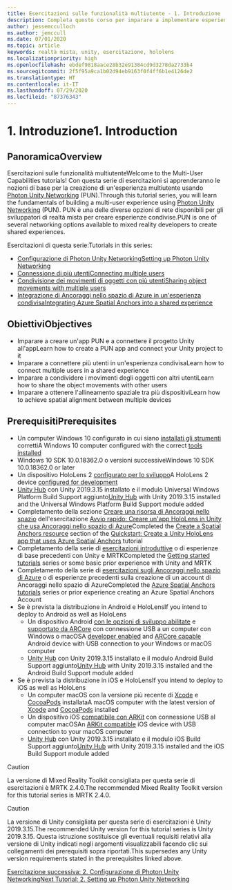 ```yaml
---
title: Esercitazioni sulle funzionalità multiutente - 1. Introduzione
description: Completa questo corso per imparare a implementare esperienze condivise multiutente all'interno di un'applicazione HoloLens 2.
author: jessemcculloch
ms.author: jemccull
ms.date: 07/01/2020
ms.topic: article
keywords: realtà mista, unity, esercitazione, hololens
ms.localizationpriority: high
ms.openlocfilehash: ebdef9818aace28b32e91384cd9d3278da2733b4
ms.sourcegitcommit: 2f5f95a9ca1b02d94eb9163f0f4ff6b1e4126de2
ms.translationtype: HT
ms.contentlocale: it-IT
ms.lasthandoff: 07/29/2020
ms.locfileid: "87376343"
---
```

# <a name="1-introduction"></a><span data-ttu-id="fc151-105">1. Introduzione</span><span class="sxs-lookup"><span data-stu-id="fc151-105">1. Introduction</span></span>

## <a name="overview"></a><span data-ttu-id="fc151-106">Panoramica</span><span class="sxs-lookup"><span data-stu-id="fc151-106">Overview</span></span>

<span data-ttu-id="fc151-107">Esercitazioni sulle funzionalità multiutente</span><span class="sxs-lookup"><span data-stu-id="fc151-107">Welcome to the Multi-User Capabilities tutorials!</span></span> <span data-ttu-id="fc151-108">Con questa serie di esercitazioni si apprenderanno le nozioni di base per la creazione di un'esperienza multiutente usando <a href="https://www.photonengine.com/PUN" target="_blank">Photon Unity Networking</a> (PUN).</span><span class="sxs-lookup"><span data-stu-id="fc151-108">Through this tutorial series, you will learn the fundamentals of building a multi-user experience using <a href="https://www.photonengine.com/PUN" target="_blank">Photon Unity Networking</a> (PUN).</span></span> <span data-ttu-id="fc151-109">PUN è una delle diverse opzioni di rete disponibili per gli sviluppatori di realtà mista per creare esperienze condivise.</span><span class="sxs-lookup"><span data-stu-id="fc151-109">PUN is one of several networking options available to mixed reality developers to create shared experiences.</span></span>

<span data-ttu-id="fc151-110">Esercitazioni di questa serie:</span><span class="sxs-lookup"><span data-stu-id="fc151-110">Tutorials in this series:</span></span>

* [<span data-ttu-id="fc151-111">Configurazione di Photon Unity Networking</span><span class="sxs-lookup"><span data-stu-id="fc151-111">Setting up Photon Unity Networking</span></span>](mr-learning-sharing-02.md)
* [<span data-ttu-id="fc151-112">Connessione di più utenti</span><span class="sxs-lookup"><span data-stu-id="fc151-112">Connecting multiple users</span></span>](mr-learning-sharing-03.md)
* [<span data-ttu-id="fc151-113">Condivisione dei movimenti di oggetti con più utenti</span><span class="sxs-lookup"><span data-stu-id="fc151-113">Sharing object movements with multiple users</span></span>](mr-learning-sharing-04.md)
* [<span data-ttu-id="fc151-114">Integrazione di Ancoraggi nello spazio di Azure in un'esperienza condivisa</span><span class="sxs-lookup"><span data-stu-id="fc151-114">Integrating Azure Spatial Anchors into a shared experience</span></span>](mr-learning-sharing-05.md)

## <a name="objectives"></a><span data-ttu-id="fc151-115">Obiettivi</span><span class="sxs-lookup"><span data-stu-id="fc151-115">Objectives</span></span>

* <span data-ttu-id="fc151-116">Imparare a creare un'app PUN e a connettere il progetto Unity all'app</span><span class="sxs-lookup"><span data-stu-id="fc151-116">Learn how to create a PUN app and connect your Unity project to it</span></span>
* <span data-ttu-id="fc151-117">Imparare a connettere più utenti in un'esperienza condivisa</span><span class="sxs-lookup"><span data-stu-id="fc151-117">Learn how to connect multiple users in a shared experience</span></span>
* <span data-ttu-id="fc151-118">Imparare a condividere i movimenti degli oggetti con altri utenti</span><span class="sxs-lookup"><span data-stu-id="fc151-118">Learn how to share the object movements with other users</span></span>
* <span data-ttu-id="fc151-119">Imparare a ottenere l'allineamento spaziale tra più dispositivi</span><span class="sxs-lookup"><span data-stu-id="fc151-119">Learn how to achieve spatial alignment between multiple devices</span></span>

## <a name="prerequisites"></a><span data-ttu-id="fc151-120">Prerequisiti</span><span class="sxs-lookup"><span data-stu-id="fc151-120">Prerequisites</span></span>

* <span data-ttu-id="fc151-121">Un computer Windows 10 configurato in cui siano [installati gli strumenti](install-the-tools.md) corretti</span><span class="sxs-lookup"><span data-stu-id="fc151-121">A Windows 10 computer configured with the correct [tools installed](install-the-tools.md)</span></span>
* <span data-ttu-id="fc151-122">Windows 10 SDK 10.0.18362.0 o versioni successive</span><span class="sxs-lookup"><span data-stu-id="fc151-122">Windows 10 SDK 10.0.18362.0 or later</span></span>
* <span data-ttu-id="fc151-123">Un dispositivo HoloLens 2 [configurato per lo sviluppo](using-visual-studio.md#enabling-developer-mode)</span><span class="sxs-lookup"><span data-stu-id="fc151-123">A HoloLens 2 device [configured for development](using-visual-studio.md#enabling-developer-mode)</span></span>
* <span data-ttu-id="fc151-124"><a href="https://docs.unity3d.com/Manual/GettingStartedInstallingHub.html" target="_blank">Unity Hub</a> con Unity 2019.3.15 installato e il modulo Universal Windows Platform Build Support aggiunto</span><span class="sxs-lookup"><span data-stu-id="fc151-124"><a href="https://docs.unity3d.com/Manual/GettingStartedInstallingHub.html" target="_blank">Unity Hub</a> with Unity 2019.3.15 installed and the Universal Windows Platform Build Support module added</span></span>
* <span data-ttu-id="fc151-125">Completamento della sezione [Creare una risorsa di Ancoraggi nello spazio](https://docs.microsoft.com/azure/spatial-anchors/quickstarts/get-started-unity-hololens#create-a-spatial-anchors-resource) dell'esercitazione [Avvio rapido: Creare un'app HoloLens in Unity che usa Ancoraggi nello spazio di Azure](https://docs.microsoft.com/azure/spatial-anchors/quickstarts/get-started-unity-hololens)</span><span class="sxs-lookup"><span data-stu-id="fc151-125">Completed the [Create a Spatial Anchors resource](https://docs.microsoft.com/azure/spatial-anchors/quickstarts/get-started-unity-hololens#create-a-spatial-anchors-resource) section of the [Quickstart: Create a Unity HoloLens app that uses Azure Spatial Anchors](https://docs.microsoft.com/azure/spatial-anchors/quickstarts/get-started-unity-hololens) tutorial</span></span>
* <span data-ttu-id="fc151-126">Completamento della serie di [esercitazioni introduttive](mr-learning-base-01.md) o di esperienze di base precedenti con Unity e MRTK</span><span class="sxs-lookup"><span data-stu-id="fc151-126">Completed the [Getting started tutorials](mr-learning-base-01.md) series or some basic prior experience with Unity and MRTK</span></span>
* <span data-ttu-id="fc151-127">Completamento della serie di [esercitazioni sugli Ancoraggi nello spazio di Azure](mr-learning-asa-01.md) o di esperienze precedenti sulla creazione di un account di Ancoraggi nello spazio di Azure</span><span class="sxs-lookup"><span data-stu-id="fc151-127">Completed the [Azure Spatial Anchors tutorials](mr-learning-asa-01.md) series or prior experience creating an Azure Spatial Anchors Account</span></span>
* <span data-ttu-id="fc151-128">Se è prevista la distribuzione in Android e HoloLens</span><span class="sxs-lookup"><span data-stu-id="fc151-128">If you intend to deploy to Android as well as HoloLens</span></span>
  * <span data-ttu-id="fc151-129">Un dispositivo Android <a href="https://developer.android.com/studio/debug/dev-options" target="_blank">con le opzioni di sviluppo abilitate</a> e <a href="https://developers.google.com/ar/discover/supported-devices" target="_blank">supportato da ARCore</a> con connessione USB a un computer con Windows o macOS</span><span class="sxs-lookup"><span data-stu-id="fc151-129">A <a href="https://developer.android.com/studio/debug/dev-options" target="_blank">developer enabled</a> and <a href="https://developers.google.com/ar/discover/supported-devices" target="_blank">ARCore capable</a> Android device with USB connection to your Windows or macOS computer</span></span>
  * <span data-ttu-id="fc151-130"><a href="https://docs.unity3d.com/Manual/GettingStartedInstallingHub.html" target="_blank">Unity Hub</a> con Unity 2019.3.15 installato e il modulo Android Build Support aggiunto</span><span class="sxs-lookup"><span data-stu-id="fc151-130"><a href="https://docs.unity3d.com/Manual/GettingStartedInstallingHub.html" target="_blank">Unity Hub</a> with Unity 2019.3.15 installed and the Android Build Support module added</span></span>
* <span data-ttu-id="fc151-131">Se è prevista la distribuzione in iOS e HoloLens</span><span class="sxs-lookup"><span data-stu-id="fc151-131">If you intend to deploy to iOS as well as HoloLens</span></span>
  * <span data-ttu-id="fc151-132">Un computer macOS con la versione più recente di <a href="https://geo.itunes.apple.com/us/app/xcode/id497799835?mt=12" target="_blank">Xcode</a> e <a href="https://cocoapods.org" target="_blank">CocoaPods</a> installata</span><span class="sxs-lookup"><span data-stu-id="fc151-132">A macOS computer with the latest version of <a href="https://geo.itunes.apple.com/us/app/xcode/id497799835?mt=12" target="_blank">Xcode</a> and <a href="https://cocoapods.org" target="_blank">CocoaPods</a> installed</span></span>
  * <span data-ttu-id="fc151-133">Un dispositivo iOS <a href="https://developer.apple.com/documentation/arkit/verifying_device_support_and_user_permission" target="_blank">compatibile con ARKit</a> con connessione USB al computer macOS</span><span class="sxs-lookup"><span data-stu-id="fc151-133">An <a href="https://developer.apple.com/documentation/arkit/verifying_device_support_and_user_permission" target="_blank">ARKit compatible</a> iOS device with USB connection to your macOS computer</span></span>
  * <span data-ttu-id="fc151-134"><a href="https://docs.unity3d.com/Manual/GettingStartedInstallingHub.html" target="_blank">Unity Hub</a> con Unity 2019.3.15 installato e il modulo iOS Build Support aggiunto</span><span class="sxs-lookup"><span data-stu-id="fc151-134"><a href="https://docs.unity3d.com/Manual/GettingStartedInstallingHub.html" target="_blank">Unity Hub</a> with Unity 2019.3.15 installed and the iOS Build Support module added</span></span>

> [!CAUTION]
> <span data-ttu-id="fc151-135">La versione di Mixed Reality Toolkit consigliata per questa serie di esercitazioni è MRTK 2.4.0.</span><span class="sxs-lookup"><span data-stu-id="fc151-135">The recommended Mixed Reality Toolkit version for this tutorial series is MRTK 2.4.0.</span></span>

> [!CAUTION]
> <span data-ttu-id="fc151-136">La versione di Unity consigliata per questa serie di esercitazioni è Unity 2019.3.15.</span><span class="sxs-lookup"><span data-stu-id="fc151-136">The recommended Unity version for this tutorial series is Unity 2019.3.15.</span></span> <span data-ttu-id="fc151-137">Questa istruzione sostituisce gli eventuali requisiti relativi alla versione di Unity indicati negli argomenti visualizzabili facendo clic sui collegamenti dei prerequisiti sopra riportati.</span><span class="sxs-lookup"><span data-stu-id="fc151-137">This supersedes any Unity version requirements stated in the prerequisites linked above.</span></span>

[<span data-ttu-id="fc151-138">Esercitazione successiva: 2. Configurazione di Photon Unity Networking</span><span class="sxs-lookup"><span data-stu-id="fc151-138">Next Tutorial: 2. Setting up Photon Unity Networking</span></span>](mr-learning-sharing-02.md)
